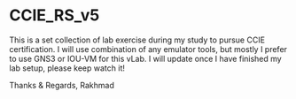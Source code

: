 # CCIE_RS_v5

This is a set collection of lab exercise during my study to pursue CCIE certification. I will use combination of any emulator tools, but mostly I prefer to use GNS3 or IOU-VM for this vLab. I will update once I have finished my lab setup, please keep watch it!

Thanks & Regards,
Rakhmad
